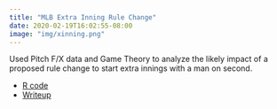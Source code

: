 ```yaml
---
title: "MLB Extra Inning Rule Change"
date: 2020-02-19T16:02:55-08:00
image: "img/xinning.png"
---
```

Used Pitch F/X data and Game Theory to analyze the likely impact of a proposed rule change to start extra innings with a man on second.	

<!--more-->
* [R code](https://github.com/CodyStumpo/MLB-Extra-Inning-Rule-Change) 
* [Writeup](https://docs.google.com/document/d/1aLg4nfo-6szU3JbFqa6qmdcEcswKPmOc5Vm4QaFnokA/edit?usp=sharing)